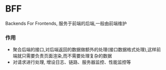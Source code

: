 # BFF
Backends For Frontends, 服务于前端的后端,一般由前端维护

### 作用
 - 聚合后端的接口,对后端返回的数据做额外的处理(接口数据格式处理),这样前端就只需要负责页面渲染,而不需要处理复杂的数据
 - 对请求进行处理, 增设日志、链路、服务器监控、性能监控等